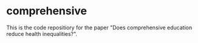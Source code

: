 # comprehensive

This is the code repositiory for the paper "Does comprehensive education reduce health inequalities?". 
